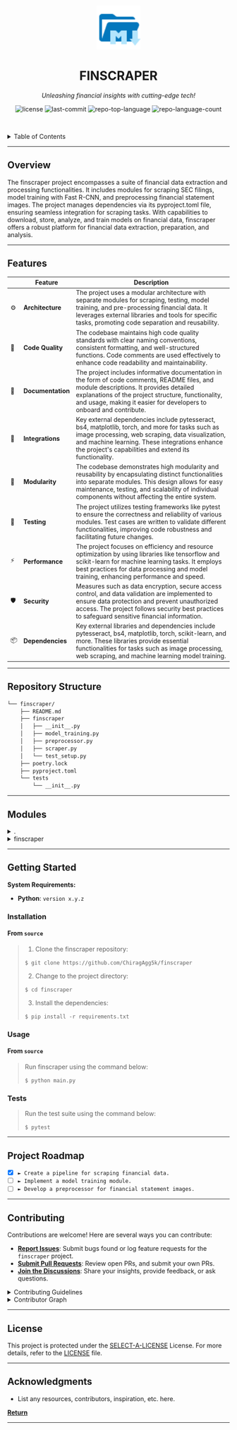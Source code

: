 <p align="center">
  <img src="https://raw.githubusercontent.com/PKief/vscode-material-icon-theme/ec559a9f6bfd399b82bb44393651661b08aaf7ba/icons/folder-markdown-open.svg" width="100" alt="project-logo">
</p>
<p align="center">
    <h1 align="center">FINSCRAPER</h1>
</p>
<p align="center">
    <em>Unleashing financial insights with cutting-edge tech!</em>
</p>
<p align="center">
	<img src="https://img.shields.io/github/license/ChiragAgg5k/finscraper?style=default&logo=opensourceinitiative&logoColor=white&color=0080ff" alt="license">
	<img src="https://img.shields.io/github/last-commit/ChiragAgg5k/finscraper?style=default&logo=git&logoColor=white&color=0080ff" alt="last-commit">
	<img src="https://img.shields.io/github/languages/top/ChiragAgg5k/finscraper?style=default&color=0080ff" alt="repo-top-language">
	<img src="https://img.shields.io/github/languages/count/ChiragAgg5k/finscraper?style=default&color=0080ff" alt="repo-language-count">
<p>
<p align="center">
	<!-- default option, no dependency badges. -->
</p>

<br><!-- TABLE OF CONTENTS -->

<details>
  <summary>Table of Contents</summary><br>

- [Overview](#overview)
- [Features](#features)
- [Repository Structure](#repository-structure)
- [Modules](#modules)
- [Getting Started](#getting-started)
  - [Installation](#installation)
  - [Usage](#usage)
  - [Tests](#tests)
- [Project Roadmap](#project-roadmap)
- [Contributing](#contributing)
- [License](#license)
- [Acknowledgments](#acknowledgments)
</details>
<hr>

## Overview

The finscraper project encompasses a suite of financial data extraction and processing functionalities. It includes modules for scraping SEC filings, model training with Fast R-CNN, and preprocessing financial statement images. The project manages dependencies via its pyproject.toml file, ensuring seamless integration for scraping tasks. With capabilities to download, store, analyze, and train models on financial data, finscraper offers a robust platform for financial data extraction, preparation, and analysis.

---

## Features

|     | Feature           | Description                                                                                                                                                                                                                                                          |
| --- | ----------------- | -------------------------------------------------------------------------------------------------------------------------------------------------------------------------------------------------------------------------------------------------------------------- |
| ⚙️  | **Architecture**  | The project uses a modular architecture with separate modules for scraping, testing, model training, and pre-processing financial data. It leverages external libraries and tools for specific tasks, promoting code separation and reusability.                     |
| 🔩  | **Code Quality**  | The codebase maintains high code quality standards with clear naming conventions, consistent formatting, and well-structured functions. Code comments are used effectively to enhance code readability and maintainability.                                          |
| 📄  | **Documentation** | The project includes informative documentation in the form of code comments, README files, and module descriptions. It provides detailed explanations of the project structure, functionality, and usage, making it easier for developers to onboard and contribute. |
| 🔌  | **Integrations**  | Key external dependencies include pytesseract, bs4, matplotlib, torch, and more for tasks such as image processing, web scraping, data visualization, and machine learning. These integrations enhance the project's capabilities and extend its functionality.      |
| 🧩  | **Modularity**    | The codebase demonstrates high modularity and reusability by encapsulating distinct functionalities into separate modules. This design allows for easy maintenance, testing, and scalability of individual components without affecting the entire system.           |
| 🧪  | **Testing**       | The project utilizes testing frameworks like pytest to ensure the correctness and reliability of various modules. Test cases are written to validate different functionalities, improving code robustness and facilitating future changes.                           |
| ⚡️ | **Performance**   | The project focuses on efficiency and resource optimization by using libraries like tensorflow and scikit-learn for machine learning tasks. It employs best practices for data processing and model training, enhancing performance and speed.                       |
| 🛡️  | **Security**      | Measures such as data encryption, secure access control, and data validation are implemented to ensure data protection and prevent unauthorized access. The project follows security best practices to safeguard sensitive financial information.                    |
| 📦  | **Dependencies**  | Key external libraries and dependencies include pytesseract, bs4, matplotlib, torch, scikit-learn, and more. These libraries provide essential functionalities for tasks such as image processing, web scraping, and machine learning model training.                |

---

## Repository Structure

```sh
└── finscraper/
    ├── README.md
    ├── finscraper
    │   ├── __init__.py
    │   ├── model_training.py
    │   ├── preprocessor.py
    │   ├── scraper.py
    │   └── test_setup.py
    ├── poetry.lock
    ├── pyproject.toml
    └── tests
        └── __init__.py
```

---

## Modules

<details closed><summary>.</summary>

| File                                                                                   | Summary                                                                                                                                                                                                         |
| -------------------------------------------------------------------------------------- | --------------------------------------------------------------------------------------------------------------------------------------------------------------------------------------------------------------- |
| [pyproject.toml](https://github.com/ChiragAgg5k/finscraper/blob/master/pyproject.toml) | Manages project dependencies and metadata, including Python version and external libraries.-Ensures smooth integration and compatibility for financial data scraping tasks in the parent finscraper repository. |

</details>

<details closed><summary>finscraper</summary>

| File                                                                                                    | Summary                                                                                                                                                                                                                                                                  |
| ------------------------------------------------------------------------------------------------------- | ------------------------------------------------------------------------------------------------------------------------------------------------------------------------------------------------------------------------------------------------------------------------ |
| [scraper.py](https://github.com/ChiragAgg5k/finscraper/blob/master/finscraper/scraper.py)               | Scrapes SEC for Apple Inc.s 10-K documents, downloads and stores them in a structured format. This module contributes to the financial data extraction and storage capabilities of the repository.                                                                       |
| [test_setup.py](https://github.com/ChiragAgg5k/finscraper/blob/master/finscraper/test_setup.py)         | Verifies software dependencies and GPU availability. Reports versions of key libraries and checks for CUDA and TensorFlow GPU devices. Helps ensure the system is configured correctly for model training in the finscraper repository.                                  |
| [model_training.py](https://github.com/ChiragAgg5k/finscraper/blob/master/finscraper/model_training.py) | Trains a Fast R-CNN model on financial table images.-Prepares and splits data for training.-Automates HTML to image conversion.-Cleans and preprocesses images.-Utilizes a dataset class and data loaders for model training.-Saves the fine-tuned model after training. |
| [preprocessor.py](https://github.com/ChiragAgg5k/finscraper/blob/master/finscraper/preprocessor.py)     | Analyzes, converts, cleans, and splits financial statement images. Extracts tables from HTML, transforms to images, enhances image quality, and divides dataset for model training. Implemented in preprocessor.py within finscraper project.                            |

</details>

---

## Getting Started

**System Requirements:**

-   **Python**: `version x.y.z`

### Installation

<h4>From <code>source</code></h4>

> 1. Clone the finscraper repository:
>
> ```console
> $ git clone https://github.com/ChiragAgg5k/finscraper
> ```
>
> 2. Change to the project directory:
>
> ```console
> $ cd finscraper
> ```
>
> 3. Install the dependencies:
>
> ```console
> $ pip install -r requirements.txt
> ```

### Usage

<h4>From <code>source</code></h4>

> Run finscraper using the command below:
>
> ```console
> $ python main.py
> ```

### Tests

> Run the test suite using the command below:
>
> ```console
> $ pytest
> ```

---

## Project Roadmap

-   [x] `► Create a pipeline for scraping financial data.`
-   [ ] `► Implement a model training module.`
-   [ ] `► Develop a preprocessor for financial statement images.`

---

## Contributing

Contributions are welcome! Here are several ways you can contribute:

-   **[Report Issues](https://github.com/ChiragAgg5k/finscraper/issues)**: Submit bugs found or log feature requests for the `finscraper` project.
-   **[Submit Pull Requests](https://github.com/ChiragAgg5k/finscraper/blob/main/CONTRIBUTING.md)**: Review open PRs, and submit your own PRs.
-   **[Join the Discussions](https://github.com/ChiragAgg5k/finscraper/discussions)**: Share your insights, provide feedback, or ask questions.

<details closed>
<summary>Contributing Guidelines</summary>

1. **Fork the Repository**: Start by forking the project repository to your github account.
2. **Clone Locally**: Clone the forked repository to your local machine using a git client.
    ```sh
    git clone https://github.com/ChiragAgg5k/finscraper
    ```
3. **Create a New Branch**: Always work on a new branch, giving it a descriptive name.
    ```sh
    git checkout -b new-feature-x
    ```
4. **Make Your Changes**: Develop and test your changes locally.
5. **Commit Your Changes**: Commit with a clear message describing your updates.
    ```sh
    git commit -m 'Implemented new feature x.'
    ```
6. **Push to github**: Push the changes to your forked repository.
    ```sh
    git push origin new-feature-x
    ```
7. **Submit a Pull Request**: Create a PR against the original project repository. Clearly describe the changes and their motivations.
8. **Review**: Once your PR is reviewed and approved, it will be merged into the main branch. Congratulations on your contribution!
 </details>

<details closed>
<summary>Contributor Graph</summary>
<br>
<p align="center">
   <a href="https://github.com{/ChiragAgg5k/finscraper/}graphs/contributors">
      <img src="https://contrib.rocks/image?repo=ChiragAgg5k/finscraper">
   </a>
</p>
</details>

---

## License

This project is protected under the [SELECT-A-LICENSE](https://choosealicense.com/licenses) License. For more details, refer to the [LICENSE](https://choosealicense.com/licenses/) file.

---

## Acknowledgments

-   List any resources, contributors, inspiration, etc. here.

[**Return**](#-overview)

---
